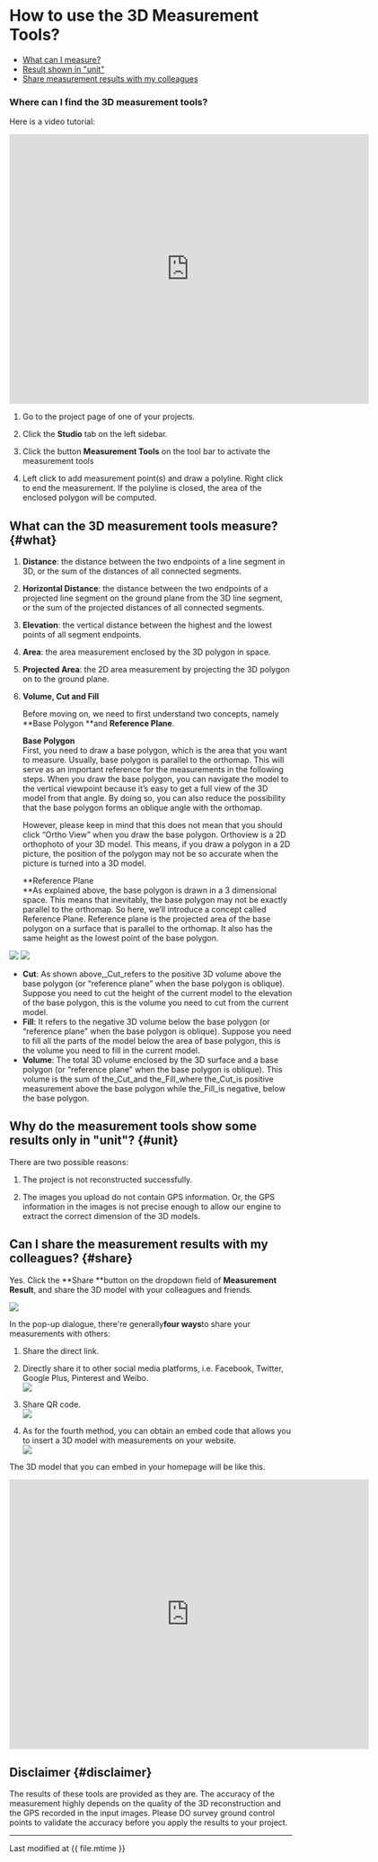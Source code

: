# How to use the 3D Measurement Tools?

* [What can I measure?](#what)
* [Result shown in "unit"](#unit)
* [Share measurement results with my colleagues](#share)

### Where can I find the 3D measurement tools?


Here is a video tutorial:

<iframe width="640" height="480" src="https://www.youtube.com/embed/5knIajH5fM0" frameborder="0" allow="autoplay; encrypted-media" allowfullscreen></iframe>


1. Go to the project page of one of your projects.

2. Click the **Studio** tab on the left sidebar.

3. Click the button **Measurement Tools** on the tool bar to activate the measurement tools

4. Left click to add measurement point\(s\) and draw a polyline. Right click to end the measurement. If the polyline is closed, the area of the enclosed polygon will be computed.





## What can the 3D measurement tools measure? {#what}

1. **Distance**: the distance between the two endpoints of a line segment in 3D, or the sum of the distances of all connected segments.

2. **Horizontal Distance**: the distance between the two endpoints of a projected line segment on the ground plane from the 3D line segment, or the sum of the projected distances of all connected segments.

3. **Elevation**: the vertical distance between the highest and the lowest points of all segment endpoints.

4. **Area**: the area measurement enclosed by the 3D polygon in space.

5. **Projected Area**: the 2D area measurement by projecting the 3D polygon on to the ground plane.

6. **Volume, Cut and Fill**

   Before moving on, we need to first understand two concepts, namely **Base Polygon **and **Reference Plane**.

   **Base Polygon**  
   First, you need to draw a base polygon, which is the area that you want to measure. Usually, base polygon is parallel to the orthomap. This will serve as an important reference for the measurements in the following steps. When you draw the base polygon, you can navigate the model to the vertical viewpoint because it’s easy to get a full view of the 3D model from that angle. By doing so, you can also reduce the possibility that the base polygon forms an oblique angle with the orthomap.

   However, please keep in mind that this does not mean that you should click “Ortho View” when you draw the base polygon. Orthoview is a 2D orthophoto of your 3D model. This means, if you draw a polygon in a 2D picture, the position of the polygon may not be so accurate when the picture is turned into a 3D model.

   **Reference Plane        
   **As explained above, the base polygon is drawn in a 3 dimensional space. This means that inevitably, the base polygon may not be exactly parallel to the orthomap. So here, we’ll introduce a concept called Reference Plane. Reference plane is the projected area of the base polygon on a surface that is parallel to the orthomap. It also has the same height as the lowest point of the base polygon.

![](../assets/eng-cut-fill.PNG)
![](../assets/eng-cut-fill-illustration.png)

* **Cut**: As shown above,\_Cut\_refers to the positive 3D volume above the base polygon \(or “reference plane” when the base polygon is oblique\). Suppose you need to cut the height of the current model to the elevation of the base polygon, this is the volume you need to cut from the current model.
* **Fill**: It refers to the negative 3D volume below the base polygon \(or “reference plane” when the base polygon is oblique\). Suppose you need to fill all the parts of the model below the area of base polygon, this is the volume you need to fill in the current model.
* **Volume**: The total 3D volume enclosed by the 3D surface and a base polygon \(or “reference plane” when the base polygon is oblique\). This volume is the sum of the\_Cut\_and the\_Fill\_where the\_Cut\_is positive measurement above the base polygon while the\_Fill\_is negative, below the base polygon.

## Why do the measurement tools show some results only in "unit"? {#unit}

There are two possible reasons:

1. The project is not reconstructed successfully.

2. The images you upload do not contain GPS information. Or, the GPS information in the images is not precise enough to allow our engine to extract the correct dimension of the 3D models.

## Can I share the measurement results with my colleagues? {#share}

Yes. Click the **Share **button on the dropdown field of **Measurement Result**, and share the 3D model with your colleagues and friends.

![](../assets/eng-share-measure.png)

In the pop-up dialogue, there're generally**four ways**to share your measurements with others:

1. Share the direct link.
2. Directly share it to other social media platforms, i.e. Facebook, Twitter, Google Plus, Pinterest and Weibo.  
   ![](../assets/eng-share-popup-method1-2.png)

3. Share QR code.  
   ![](../assets/eng-share-popup-method3.png)

4. As for the fourth method, you can obtain an embed code that allows you to insert a 3D model with measurements on your website.  
![](../assets/eng-share-popup-method4.png)

The 3D model that you can embed in your homepage will be like this.

<iframe src="https://site.altizure.com/project/590c784c1225725be9d360db/model/embed?map=5abdda90f9170d1c6d42a174#autoplay=false" style="border:none;width:640px;height:480px"></iframe>


## Disclaimer {#disclaimer}

The results of these tools are provided as they are. The accuracy of the measurement highly depends on the quality of the 3D reconstruction and the GPS recorded in the input images. Please DO survey ground control points to validate the accuracy before you apply the results to your project.

---

Last modified at {{ file.mtime }}

